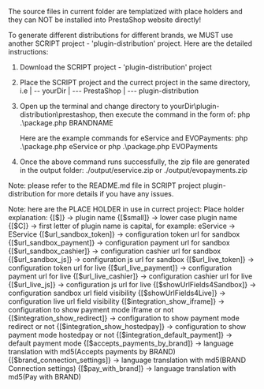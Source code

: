 The source files in current folder are templatized with place holders and they can NOT be installed into PrestaShop website directly!

To generate different distributions for different brands, we MUST use another SCRIPT project - 'plugin-distribution' project.
Here are the detailed instructions:
1. Download the SCRIPT project - 'plugin-distribution' project
2. Place the SCRIPT project and the currect project in the same directory, i.e
        | -- yourDir
		        | --- PrestaShop
				| --- plugin-distribution 
				
3. Open up the terminal and change directory to yourDir\plugin-distribution\prestashop, then execute the command in the form of: 
    php .\package.php BRANDNAME
	
   Here are the example commands for eService and EVOPayments:
	php  .\package.php eService
	or
	php .\package.php EVOPayments 

4. Once the above command runs successfully, the zip file are generated in the output folder:
	./output/eservice.zip
	or
	./output/evopayments.zip

Note: please refer to the README.md file in SCRIPT project plugin-distribution for more details if you have any issues.

Note: here are the PLACE HOLDER in use in currect project:
Place holder explanation:
{[$]} -> plugin name
{[$small]} -> lower case plugin name
{[$C]} -> first letter of plugin name is capital, for example: eService -> EService
{[$url_sandbox_token]} -> configuration token url for sandbox
{[$url_sandbox_payment]} -> configuration payment url for sandbox
{[$url_sandbox_cashier]} -> configuration cashier url for sandbox
{[$url_sandbox_js]} -> configuration js url for sandbox
{[$url_live_token]} -> configuration token url for live
{[$url_live_payment]} -> configuration payment url for live
{[$url_live_cashier]} -> configuration cashier url for live
{[$url_live_js]} -> configuration js url for live
{[$showUrlFields4Sandbox]} -> configuration sandbox url field visibility
{[$showUrlFields4Live]} -> configuration live url field visibility
{[$integration_show_iframe]} -> configuration to show payment mode iframe or not
{[$integration_show_redirect]} -> configuration to show payment mode redirect or not
{[$integration_show_hostedpay]} -> configuration to show payment mode hostedpay or not
{[$integration_default_payment]} -> default payment mode
{[$accepts_payments_by_brand]} -> language translation with md5(Accepts payments by BRAND)
{[$brand_connection_settings]} -> language translation with md5(BRAND Connection settings)
{[$pay_with_brand]} -> language translation with md5(Pay with BRAND)
